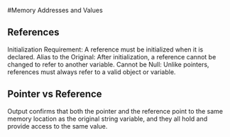 #Memory Addresses and Values

## References

Initialization Requirement: A reference must be initialized when it is declared.
Alias to the Original: After initialization, a reference cannot be changed to refer to another variable.
Cannot be Null: Unlike pointers, references must always refer to a valid object or variable.

## Pointer vs Reference

Output confirms that both the pointer and the reference point to the same memory location 
as the original string variable, and they all hold and provide access to the same value.